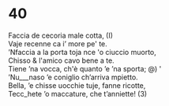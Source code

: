 # 40  
  
Faccia de cecoria male cotta, (I)  
Vaje recenne ca i’ more pe' te.  
’Nfaccia a la porta toja nce 'o ciuccio muorto,  
Chisso & l'amico cavo bene a te.  
Tiene ’na vocca, ch'è quanto ’e ’na sporta; @) '  
’Nu___naso ’e coniglio ch’arriva mpietto.  
Bella, ’e chisse uocchie tuje, fanne ricotte,  
Tecc_hete ’o maccature, che t’anniette! (3)  
  
  
